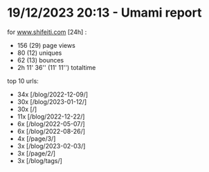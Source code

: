 # 19/12/2023 20:13 - Umami report
for www.shifeiti.com [24h] :

 - 156 (29) page views
 - 80 (12) uniques
 - 62 (13) bounces
 - 2h 11' 36'' (11' 11'') totaltime


top 10 urls:
 - 34x [/blog/2022-12-09/]
 - 30x [/blog/2023-01-12/]
 - 30x [/]
 - 11x [/blog/2022-12-22/]
 - 6x [/blog/2022-05-07/]
 - 6x [/blog/2022-08-26/]
 - 4x [/page/3/]
 - 3x [/blog/2023-02-03/]
 - 3x [/page/2/]
 - 3x [/blog/tags/]


